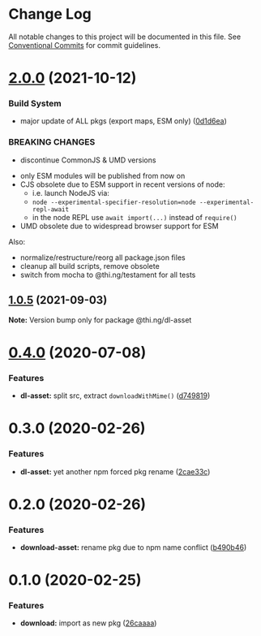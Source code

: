 # Change Log

All notable changes to this project will be documented in this file.
See [Conventional Commits](https://conventionalcommits.org) for commit guidelines.

# [2.0.0](https://github.com/thi-ng/umbrella/compare/@thi.ng/dl-asset@1.0.5...@thi.ng/dl-asset@2.0.0) (2021-10-12)


### Build System

* major update of ALL pkgs (export maps, ESM only) ([0d1d6ea](https://github.com/thi-ng/umbrella/commit/0d1d6ea9fab2a645d6c5f2bf2591459b939c09b6))


### BREAKING CHANGES

* discontinue CommonJS & UMD versions

- only ESM modules will be published from now on
- CJS obsolete due to ESM support in recent versions of node:
  - i.e. launch NodeJS via:
  - `node --experimental-specifier-resolution=node --experimental-repl-await`
  - in the node REPL use `await import(...)` instead of `require()`
- UMD obsolete due to widespread browser support for ESM

Also:
- normalize/restructure/reorg all package.json files
- cleanup all build scripts, remove obsolete
- switch from mocha to @thi.ng/testament for all tests






##  [1.0.5](https://github.com/thi-ng/umbrella/compare/@thi.ng/dl-asset@1.0.4...@thi.ng/dl-asset@1.0.5) (2021-09-03)

**Note:** Version bump only for package @thi.ng/dl-asset

#  [0.4.0](https://github.com/thi-ng/umbrella/compare/@thi.ng/dl-asset@0.3.14...@thi.ng/dl-asset@0.4.0) (2020-07-08)

###  Features

- **dl-asset:** split src, extract `downloadWithMime()` ([d749819](https://github.com/thi-ng/umbrella/commit/d74981963ce4bfbfe3465c71085995173826329c))

#  0.3.0 (2020-02-26)

###  Features

- **dl-asset:** yet another npm forced pkg rename ([2cae33c](https://github.com/thi-ng/umbrella/commit/2cae33cabd379b3d449079edfc255d9cf56c34a5))

#  0.2.0 (2020-02-26)

###  Features

- **download-asset:** rename pkg due to npm name conflict ([b490b46](https://github.com/thi-ng/umbrella/commit/b490b46994333103f653514c96531637d903202d))

#  0.1.0 (2020-02-25)

###  Features

- **download:** import as new pkg ([26caaaa](https://github.com/thi-ng/umbrella/commit/26caaaadf6c3f7b6bb83e8a4160a91b7e2db8714))
